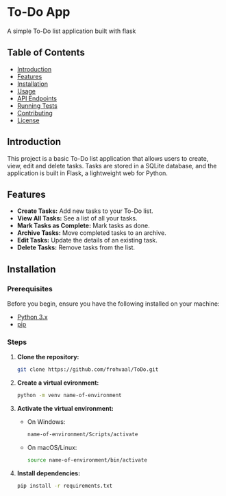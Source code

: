 # To-Do App

A simple To-Do list application built with flask

## Table of Contents

- [Introduction](#introduction)
- [Features](#features)
- [Installation](#installation)
- [Usage](#usage)
- [API Endpoints](#api-endpoints)
- [Running Tests](#running-tests)
- [Contributing](#contributing)
- [License](#license)

## Introduction

This project is a basic To-Do list application that allows users to create, view, edit and delete tasks. Tasks are stored in a SQLite database, and the application is built in Flask, a lightweight web for Python.

## Features

- **Create Tasks:** Add new tasks to your To-Do list.
- **View All Tasks:** See a list of all your tasks.
- **Mark Tasks as Complete:** Mark tasks as done.
- **Archive Tasks:** Move completed tasks to an archive.
- **Edit Tasks:** Update the details of an existing task.
- **Delete Tasks:** Remove tasks from the list.

## Installation

### Prerequisites

Before you begin, ensure you have the following installed on your machine:
- [Python 3.x](https://www.python.org/downloads/)
- [pip](https://pip.pypa.io/en/stable/)

### Steps

1. **Clone the repository:**

    ```bash
    git clone https://github.com/frohvaal/ToDo.git

2. **Create a virtual evironment:**

    ```bash
    python -m venv name-of-environment

3. **Activate the virtual environment:**

    - On Windows:

        ```bash
        name-of-environment/Scripts/activate

    - On macOS/Linux:

        ```bash
        source name-of-environment/bin/activate

4. **Install dependencies:**

    ```bash
    pip install -r requirements.txt

